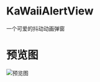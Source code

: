 # KaWaiiAlertView

一个可爱的抖动动画弹窗

# 预览图
 ![预览图](https://thumbnail0.baidupcs.com/thumbnail/d6cc10d0a879b306138d9f33d906f222?fid=3414108082-250528-695330086960509&time=1511337600&rt=sh&sign=FDTAER-DCb740ccc5511e5e8fedcff06b081203-UpYkeOfeHalhOQBwTfHXUM%2FGfz0%3D&expires=8h&chkv=0&chkbd=0&chkpc=&dp-logid=7553311057562010265&dp-callid=0&size=c710_u400&quality=100&vuk=-&ft=video)
